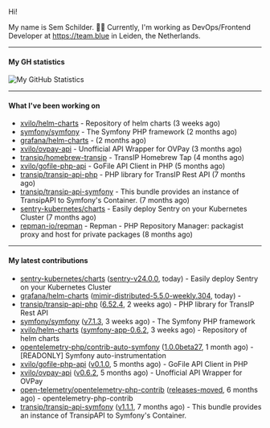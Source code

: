 Hi!

My name is Sem Schilder. 👋🏻 Currently, I'm working as DevOps/Frontend Developer at https://team.blue in Leiden, the Netherlands.

---

#### My GH statistics

![My GitHub Statistics](https://github-readme-stats.vercel.app/api?username=xvilo&show_icons=true&count_private=true&hide_title=true)

---

#### What I've been working on

- [xvilo/helm-charts](https://github.com/xvilo/helm-charts) - Repository of helm charts (3 weeks ago)
- [symfony/symfony](https://github.com/symfony/symfony) - The Symfony PHP framework (2 months ago)
- [grafana/helm-charts](https://github.com/grafana/helm-charts) -  (2 months ago)
- [xvilo/ovpay-api](https://github.com/xvilo/ovpay-api) - Unofficial API Wrapper for OVPay (3 months ago)
- [transip/homebrew-transip](https://github.com/transip/homebrew-transip) - TransIP Homebrew Tap (4 months ago)
- [xvilo/gofile-php-api](https://github.com/xvilo/gofile-php-api) - GoFile API Client in PHP (5 months ago)
- [transip/transip-api-php](https://github.com/transip/transip-api-php) - PHP library for TransIP Rest API (7 months ago)
- [transip/transip-api-symfony](https://github.com/transip/transip-api-symfony) - This bundle provides an instance of TransipAPI to Symfony&#39;s Container. (7 months ago)
- [sentry-kubernetes/charts](https://github.com/sentry-kubernetes/charts) - Easily deploy Sentry on your Kubernetes Cluster (7 months ago)
- [repman-io/repman](https://github.com/repman-io/repman) - Repman - PHP Repository Manager: packagist proxy and host for private packages  (8 months ago)

---

#### My latest contributions

- [sentry-kubernetes/charts](https://github.com/sentry-kubernetes/charts) ([sentry-v24.0.0](https://github.com/sentry-kubernetes/charts/releases/tag/sentry-v24.0.0), today) - Easily deploy Sentry on your Kubernetes Cluster
- [grafana/helm-charts](https://github.com/grafana/helm-charts) ([mimir-distributed-5.5.0-weekly.304](https://github.com/grafana/helm-charts/releases/tag/mimir-distributed-5.5.0-weekly.304), today) - 
- [transip/transip-api-php](https://github.com/transip/transip-api-php) ([6.52.4](https://github.com/transip/transip-api-php/releases/tag/6.52.4), 2 weeks ago) - PHP library for TransIP Rest API
- [symfony/symfony](https://github.com/symfony/symfony) ([v7.1.3](https://github.com/symfony/symfony/releases/tag/v7.1.3), 3 weeks ago) - The Symfony PHP framework
- [xvilo/helm-charts](https://github.com/xvilo/helm-charts) ([symfony-app-0.6.2](https://github.com/xvilo/helm-charts/releases/tag/symfony-app-0.6.2), 3 weeks ago) - Repository of helm charts
- [opentelemetry-php/contrib-auto-symfony](https://github.com/opentelemetry-php/contrib-auto-symfony) ([1.0.0beta27](https://github.com/opentelemetry-php/contrib-auto-symfony/releases/tag/1.0.0beta27), 1 month ago) - [READONLY] Symfony auto-instrumentation
- [xvilo/gofile-php-api](https://github.com/xvilo/gofile-php-api) ([v0.1.0](https://github.com/xvilo/gofile-php-api/releases/tag/v0.1.0), 5 months ago) - GoFile API Client in PHP
- [xvilo/ovpay-api](https://github.com/xvilo/ovpay-api) ([v0.6.2](https://github.com/xvilo/ovpay-api/releases/tag/v0.6.2), 5 months ago) - Unofficial API Wrapper for OVPay
- [open-telemetry/opentelemetry-php-contrib](https://github.com/open-telemetry/opentelemetry-php-contrib) ([releases-moved](https://github.com/open-telemetry/opentelemetry-php-contrib/releases/tag/releases-moved), 6 months ago) - opentelemetry-php-contrib
- [transip/transip-api-symfony](https://github.com/transip/transip-api-symfony) ([v1.1.1](https://github.com/transip/transip-api-symfony/releases/tag/v1.1.1), 7 months ago) - This bundle provides an instance of TransipAPI to Symfony&#39;s Container.
